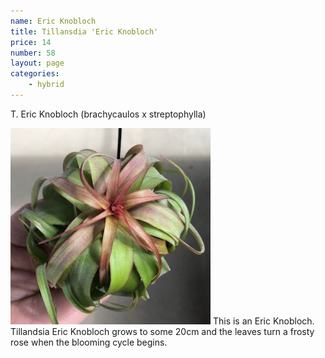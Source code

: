 ```yaml
---
name: Eric Knobloch
title: Tillansdia 'Eric Knobloch'
price: 14
number: 58
layout: page
categories:
    - hybrid
---
```

T. Eric Knobloch (brachycaulos x streptophylla)

!["T. Eric Knobloch"](/t/IMG_6295.jpeg "Eric Knobloch")
This is an Eric Knobloch. Tillandsia Eric Knobloch grows to some 20cm and the leaves turn a frosty rose when the blooming cycle begins.
